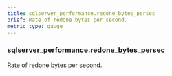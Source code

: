 ```yaml
---
title: sqlserver_performance.redone_bytes_persec
brief: Rate of redone bytes per second.
metric_type: gauge
---
```

### sqlserver_performance.redone_bytes_persec

Rate of redone bytes per second.